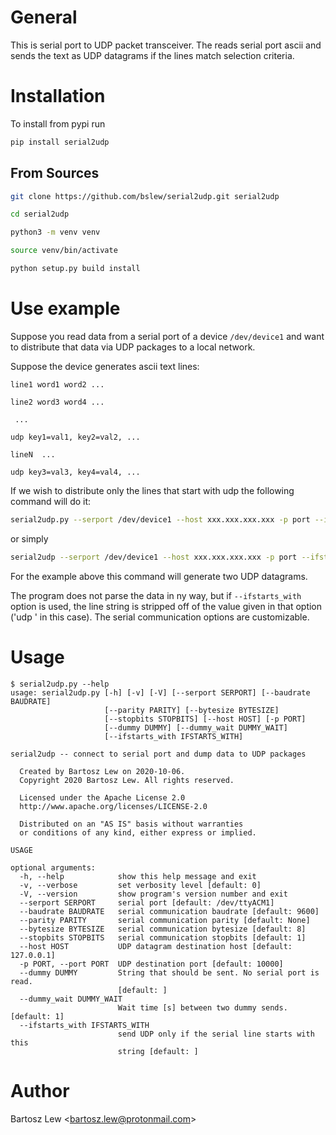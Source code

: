 # General

This is serial port to UDP packet transceiver.
The reads serial port ascii and sends the text as UDP datagrams if the lines match selection criteria.

# Installation

To install from pypi run

```sh
pip install serial2udp
```

## From Sources

```sh 
git clone https://github.com/bslew/serial2udp.git serial2udp

cd serial2udp

python3 -m venv venv

source venv/bin/activate

python setup.py build install
```

# Use example

Suppose you read data from a serial port of a device `/dev/device1` and want to distribute that data via UDP packages to a local network.

Suppose the device generates ascii text lines:

	line1 word1 word2 ...

	line2 word3 word4 ...

	 ...

	udp key1=val1, key2=val2, ...

	lineN  ...

	udp key3=val3, key4=val4, ...


If we wish to distribute only the lines that start with udp the following command will do it:

```sh
serial2udp.py --serport /dev/device1 --host xxx.xxx.xxx.xxx -p port --ifstarts_with 'udp '
```

or simply 

```sh
serial2udp --serport /dev/device1 --host xxx.xxx.xxx.xxx -p port --ifstarts_with 'udp '
```

For the example above this command will generate two UDP datagrams.

The program does not parse the data in ny way, but if `--ifstarts_with` option is used, the line string is stripped off of the value given in that option (\'udp \' in this case). The serial communication options are customizable.



# Usage


```{r}
$ serial2udp.py --help
usage: serial2udp.py [-h] [-v] [-V] [--serport SERPORT] [--baudrate BAUDRATE]
                     [--parity PARITY] [--bytesize BYTESIZE]
                     [--stopbits STOPBITS] [--host HOST] [-p PORT]
                     [--dummy DUMMY] [--dummy_wait DUMMY_WAIT]
                     [--ifstarts_with IFSTARTS_WITH]

serial2udp -- connect to serial port and dump data to UDP packages

  Created by Bartosz Lew on 2020-10-06.
  Copyright 2020 Bartosz Lew. All rights reserved.

  Licensed under the Apache License 2.0
  http://www.apache.org/licenses/LICENSE-2.0

  Distributed on an "AS IS" basis without warranties
  or conditions of any kind, either express or implied.

USAGE

optional arguments:
  -h, --help            show this help message and exit
  -v, --verbose         set verbosity level [default: 0]
  -V, --version         show program's version number and exit
  --serport SERPORT     serial port [default: /dev/ttyACM1]
  --baudrate BAUDRATE   serial communication baudrate [default: 9600]
  --parity PARITY       serial communication parity [default: None]
  --bytesize BYTESIZE   serial communication bytesize [default: 8]
  --stopbits STOPBITS   serial communication stopbits [default: 1]
  --host HOST           UDP datagram destination host [default: 127.0.0.1]
  -p PORT, --port PORT  UDP destination port [default: 10000]
  --dummy DUMMY         String that should be sent. No serial port is read.
                        [default: ]
  --dummy_wait DUMMY_WAIT
                        Wait time [s] between two dummy sends. [default: 1]
  --ifstarts_with IFSTARTS_WITH
                        send UDP only if the serial line starts with this
                        string [default: ]
```


# Author

Bartosz Lew \<bartosz.lew@protonmail.com\>

